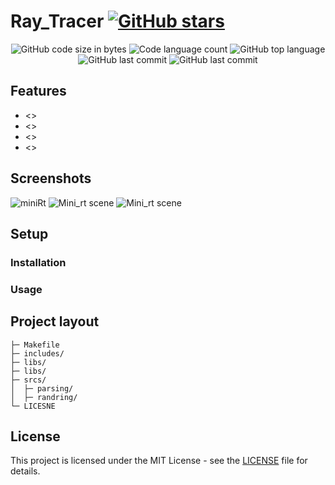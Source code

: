 # Ray_Tracer [![GitHub stars](https://img.shields.io/github/stars/belkarto/Ray_Tracer?label=Star%20Project&style=social)](https://github.com/belkarto/Ray_Tracer/stargazers)

<p align="center">
	<img alt="GitHub code size in bytes" src="https://img.shields.io/github/languages/code-size/belkarto/Ray_Tracer?color=lightblue" />
	<img alt="Code language count" src="https://img.shields.io/github/languages/count/belkarto/Ray_Tracer?color=yellow" />
	<img alt="GitHub top language" src="https://img.shields.io/github/languages/top/belkarto/Ray_Tracer?color=blue" />
	<img alt="GitHub last commit" src="https://img.shields.io/github/last-commit/belkarto/Ray_Tracer?color=green" />
	<img alt="GitHub last commit" src="https://img.shields.io/github/license/belkarto/Ray_Tracer?color=green" />
</p>

## Features
- <>
- <> 
- <>
- <>

## Screenshots
![miniRt](https://github.com/mohouyizme/minimado/assets/118683350/f80221b5-557c-4929-8ab3-9ea0a270bedc)
![Mini_rt scene](https://github.com/mohouyizme/minimado/assets/118683350/45ac1835-ae95-42b8-babd-4a745de7b923)
![Mini_rt scene](https://github.com/mohouyizme/minimado/assets/118683350/830eb9f6-d178-4231-a89a-7c29e63b84bd)

## Setup
### Installation
### Usage

## Project layout
    ├─ Makefile    			
    ├─ includes/
    ├─ libs/
    ├─ libs/      	
    ├─ srcs/
    │  ├─ parsing/
    │  ├─ randring/
    └─ LICESNE

## License

This project is licensed under the MIT License - see the [LICENSE](LICENSE) file for details.
